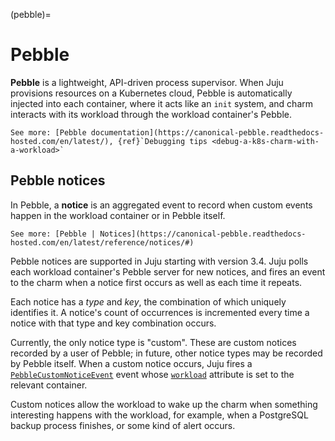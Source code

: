 (pebble)=
# Pebble

**Pebble** is a lightweight, API-driven process supervisor. When Juju provisions resources on a Kubernetes cloud, Pebble is automatically injected into each container, where it acts like an `init` system, and  charm interacts with its workload through the workload container's Pebble.


```{ibnote}
See more: [Pebble documentation](https://canonical-pebble.readthedocs-hosted.com/en/latest/), {ref}`Debugging tips <debug-a-k8s-charm-with-a-workload>`
```


## Pebble notices

In Pebble, a **notice** is an aggregated event to record when custom events happen in the workload container or in Pebble itself.

```{ibnote}
See more: [Pebble | Notices](https://canonical-pebble.readthedocs-hosted.com/en/latest/reference/notices/#)
```

Pebble notices are supported in Juju starting with version 3.4. Juju polls each workload container's Pebble server for new notices, and fires an event to the charm when a notice first occurs as well as each time it repeats.

Each notice has a *type* and *key*, the combination of which uniquely identifies it. A notice's count of occurrences is incremented every time a notice with that type and key combination occurs.

Currently, the only notice type is "custom". These are custom notices recorded by a user of Pebble; in future, other notice types may be recorded by Pebble itself. When a custom notice occurs, Juju fires a [`PebbleCustomNoticeEvent`](https://ops.readthedocs.io/en/latest/reference/ops.html#ops.PebbleCustomNoticeEvent) event whose [`workload`](https://ops.readthedocs.io/en/latest/reference/ops.html#ops.WorkloadEvent.workload) attribute is set to the relevant container.

Custom notices allow the workload to wake up the charm when something interesting happens with the workload, for example, when a PostgreSQL backup process finishes, or some kind of alert occurs.
